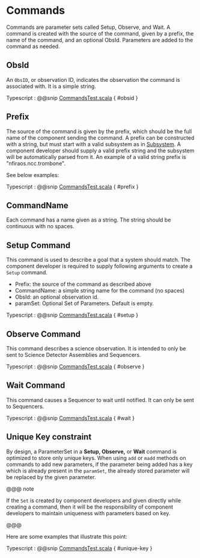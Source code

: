 # Commands

Commands are parameter sets called Setup, Observe, and Wait. A command is created with the source of the command,
given by a prefix, the name of the command, and an optional ObsId. Parameters are added to the command as needed.

## ObsId

An `ObsID`, or observation ID, indicates the observation the command is associated with.
It is a simple string.

Typescript
:   @@snip [CommandsTest.scala](../../../../example/src/documentation/params/CommandExample.ts) { #obsid }

## Prefix

The source of the command is given by the prefix, which should be the full name of the component sending the command.
A prefix can be constructed with a string, but must start with a valid subsystem as in [Subsystem](subsystem.html).
A component developer should supply a valid prefix string and the subsystem will be automatically parsed from it.
An example of a valid string prefix is "nfiraos.ncc.trombone".

See below examples:

Typescript
:   @@snip [CommandsTest.scala](../../../../example/src/documentation/params/CommandExample.ts) { #prefix }

## CommandName

Each command has a name given as a string. The string should be continuous with no spaces.

## Setup Command

This command is used to describe a goal that a system should match. The component developer is required to supply
following arguments to create a `Setup` command.


 * Prefix: the source of the command as described above
 * CommandName: a simple string name for the command (no spaces)
 * ObsId: an optional observation id.
 * paramSet: Optional Set of Parameters. Default is empty.

Typescript
:   @@snip [CommandsTest.scala](../../../../example/src/documentation/params/CommandExample.ts) { #setup }

## Observe Command

This command describes a science observation. It is intended to only be sent to Science Detector Assemblies and Sequencers.

Typescript
:   @@snip [CommandsTest.scala](../../../../example/src/documentation/params/CommandExample.ts) { #observe }


## Wait Command

This command causes a Sequencer to wait until notified.  It can only be sent to Sequencers.

Typescript
:   @@snip [CommandsTest.scala](../../../../example/src/documentation/params/CommandExample.ts) { #wait }


## Unique Key constraint

By design, a ParameterSet in a **Setup, Observe,** or **Wait** command is optimized to store only unique keys.
When using `add` or `madd` methods on commands to add new parameters, if the parameter being added has a key which is already present in the `paramSet`,
the already stored parameter will be replaced by the given parameter.

@@@ note

If the `Set` is created by component developers and given directly while creating a command, then it will be the responsibility of component developers to maintain uniqueness with
parameters based on key.

@@@

Here are some examples that illustrate this point:

Typescript
:   @@snip [CommandsTest.scala](../../../../example/src/documentation/params/CommandExample.ts) { #unique-key }
